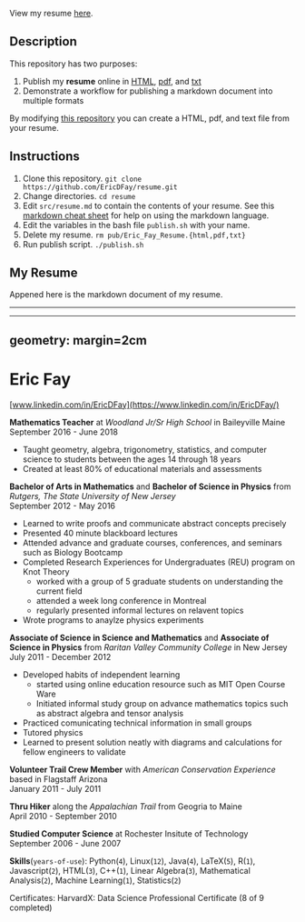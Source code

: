 View my resume [here](http://htmlpreview.github.io/?https://github.com/EricDFay/resume/blob/master/pub/Eric_Fay_Resume.html).
## Description
This repository has two purposes:  
1. Publish my **resume** online in [HTML](http://htmlpreview.github.io/?https://github.com/EricDFay/resume/blob/master/pub/Eric_Fay_Resume.html), [pdf](https://github.com/EricDFay/resume/blob/master/pub/Eric_Fay_Resume.pdf), and [txt](https://raw.githubusercontent.com/EricDFay/resume/master/pub/Eric_Fay_Resume.txt)
2. Demonstrate a workflow for publishing a markdown document into multiple formats

By modifying [this repository](https://github.com/EricDFay/resume.git)
you can create a HTML, pdf, and text file from
your resume.

## Instructions  
1. Clone this repository. `git clone https://github.com/EricDFay/resume.git`  
2. Change directories. `cd resume`
2. Edit `src/resume.md` to contain the contents of your resume. See this [markdown cheat sheet](https://github.com/adam-p/markdown-here/wiki/Markdown-Cheatsheet) for help on using the markdown language.  
3. Edit the variables in the bash file `publish.sh` with your name.
4. Delete my resume. `rm pub/Eric_Fay_Resume.{html,pdf,txt}`
5. Run publish script. `./publish.sh`

## My Resume

Appened here is the markdown document of my resume.

---
---
geometry: margin=2cm
---

# Eric Fay
[www.linkedin.com/in/EricDFay](https://www.linkedin.com/in/EricDFay/)

**Mathematics Teacher** at _Woodland Jr/Sr High School_ in Baileyville Maine   
September 2016 - June 2018  

   + Taught geometry, algebra, trigonometry, statistics, and computer science to students between the ages 14 through 18 years
   + Created at least 80% of educational materials and assessments


**Bachelor of Arts in Mathematics** and **Bachelor of Science in Physics** from _Rutgers, The State University of New Jersey_  
September 2012 - May 2016

   + Learned to write proofs and communicate abstract concepts precisely
   + Presented 40 minute blackboard lectures 
   + Attended advance and graduate courses, conferences, and seminars such as Biology Bootcamp 
   + Completed Research Experiences for Undergraduates (REU) program on Knot Theory
     + worked with a group of 5 graduate students on understanding the current field
     + attended a week long conference in Montreal
     + regularly presented informal lectures on relavent topics
   + Wrote programs to anaylze physics experiments


**Associate of Science in Science and Mathematics** and **Associate of Science in Physics** from _Raritan Valley Community College_ in New Jersey  
July 2011 - December 2012

   + Developed habits of independent learning  
     + started using online education resource such as MIT Open Course Ware
     + Initiated informal study group on advance mathematics topics such as abstract algebra and tensor analysis
   + Practiced comunicating technical information in small groups
   + Tutored physics
   + Learned to present solution neatly with diagrams and calculations for fellow engineers to validate

**Volunteer Trail Crew Member** with _American Conservation Experience_ based in Flagstaff Arizona  
January 2011 - July 2011

**Thru Hiker** along the _Appalachian Trail_ from Geogria to Maine  
April 2010 - September 2010

**Studied Computer Science** at Rochester Insitute of Technology  
September 2006 - June 2007

**Skills**(`years-of-use`): Python(`4`), Linux(`12`), Java(`4`), LaTeX(`5`), R(`1`), Javascript(`2`), HTML(`3`), C++(`1`), Linear Algebra(`3`), Mathematical Analysis(`2`), Machine Learning(`1`), Statistics(`2`)

Certificates: HarvardX: Data Science Professional Certificate (8 of 9 completed)
